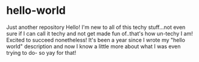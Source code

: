 # hello-world
Just another repository
Hello! I'm new to all of this techy stuff...not even sure if I can call it techy and not get made fun of..that's how un-techy I am! Excited to succeed nonetheless!
It's been a year since I wrote my "hello world" description and now I know a little more about what I was even trying to do- so yay for that!
